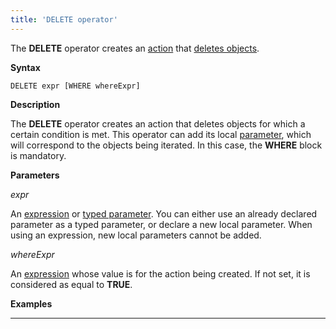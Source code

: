 ```yaml
---
title: 'DELETE operator'
---
```


The **DELETE** operator creates an [action](Actions.md) that [deletes objects](Class_change_CHANGECLASS_DELETE_.md).

**Syntax**

    DELETE expr [WHERE whereExpr]

**Description**

The **DELETE** operator creates an action that deletes objects for which a certain condition is met. This operator can add its local [parameter](Actions.md), which will correspond to the objects being iterated. In this case, the **WHERE** block is mandatory. 

**Parameters**

*expr*

An [expression](Expression.md) or [typed parameter](IDs_1573053.html#IDs-paramid). You can either use an already declared parameter as a typed parameter, or declare a new local parameter. When using an expression, new local parameters cannot be added.

*whereExpr*

An [expression](Expression.md) whose value is for the action being created. If not set, it is considered as equal to **TRUE**.

**Examples**

****************************



  
